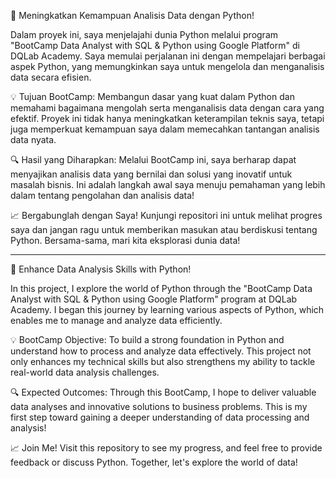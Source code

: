 🚀 Meningkatkan Kemampuan Analisis Data dengan Python!

Dalam proyek ini, saya menjelajahi dunia Python melalui program "BootCamp Data Analyst with SQL & Python using Google Platform" di DQLab Academy. Saya memulai perjalanan ini dengan mempelajari berbagai aspek Python, yang memungkinkan saya untuk mengelola dan menganalisis data secara efisien. 

💡 Tujuan BootCamp: Membangun dasar yang kuat dalam Python dan memahami bagaimana mengolah serta menganalisis data dengan cara yang efektif. Proyek ini tidak hanya meningkatkan keterampilan teknis saya, tetapi juga memperkuat kemampuan saya dalam memecahkan tantangan analisis data nyata.

🔍 Hasil yang Diharapkan: Melalui BootCamp ini, saya berharap dapat menyajikan analisis data yang bernilai dan solusi yang inovatif untuk masalah bisnis. Ini adalah langkah awal saya menuju pemahaman yang lebih dalam tentang pengolahan dan analisis data!

📈 Bergabunglah dengan Saya! Kunjungi repositori ini untuk melihat progres saya dan jangan ragu untuk memberikan masukan atau berdiskusi tentang Python. Bersama-sama, mari kita eksplorasi dunia data!


------------------------------------------------------------------------------------------------------------------------------------------------------------------------------


🚀 Enhance Data Analysis Skills with Python!

In this project, I explore the world of Python through the "BootCamp Data Analyst with SQL & Python using Google Platform" program at DQLab Academy. I began this journey by learning various aspects of Python, which enables me to manage and analyze data efficiently.

💡 BootCamp Objective: To build a strong foundation in Python and understand how to process and analyze data effectively. This project not only enhances my technical skills but also strengthens my ability to tackle real-world data analysis challenges.

🔍 Expected Outcomes: Through this BootCamp, I hope to deliver valuable data analyses and innovative solutions to business problems. This is my first step toward gaining a deeper understanding of data processing and analysis!

📈 Join Me! Visit this repository to see my progress, and feel free to provide feedback or discuss Python. Together, let's explore the world of data!
